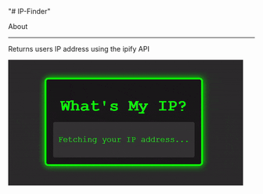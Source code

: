 "# IP-Finder"

About

---

Returns users IP address using the ipify API

![Project gif](ipFinderGif.gif)

